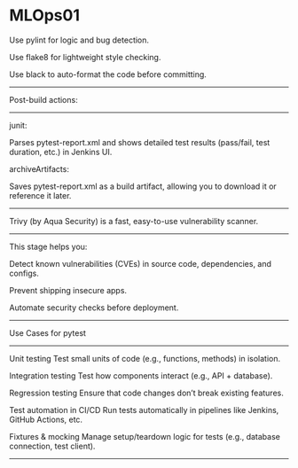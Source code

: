 # MLOps01

Use pylint for logic and bug detection.

Use flake8 for lightweight style checking.

Use black to auto-format the code before committing.

*******************************************************************************

Post-build actions:
*******************************************************************************
junit:

Parses pytest-report.xml and shows detailed test results (pass/fail, test duration, etc.) in Jenkins UI.

archiveArtifacts:

Saves pytest-report.xml as a build artifact, allowing you to download it or reference it later.

****************************************************************************************
Trivy (by Aqua Security) is a fast, easy-to-use vulnerability scanner.
*******************************************************************************************
This stage helps you:

Detect known vulnerabilities (CVEs) in source code, dependencies, and configs.

Prevent shipping insecure apps.

Automate security checks before deployment.

***********************************************************************************************
Use Cases for pytest
**********************************************************************************************
Unit testing	Test small units of code (e.g., functions, methods) in isolation.

Integration testing	Test how components interact (e.g., API + database).

Regression testing	Ensure that code changes don’t break existing features.

Test automation in CI/CD	Run tests automatically in pipelines like Jenkins, GitHub Actions, etc.

Fixtures & mocking	Manage setup/teardown logic for tests (e.g., database connection, test client).

******************************************************************************************************
